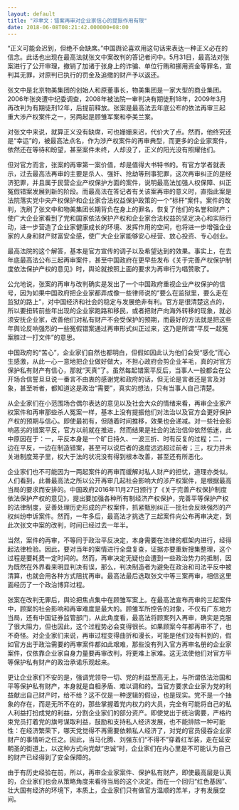```yaml
---
layout: default
title: "邓聿文：错案再审对企业家信心的提振作用有限"
date: 2018-06-08T08:21:42.000000+08:00
---
```


“正义可能会迟到，但绝不会缺席。”中国舆论喜欢用这句话来表达一种正义必在的信念。此话也出现在最高法就张文中案改判的答记者问中。5月31日，最高法对张案进行了公开审理，撤销了加诸于张身上的诈骗、单位行贿和挪用资金等罪名，宣判其无罪，对原判已执行的罚金及追缴的财产予以返还。

张文中是北京物美集团的创始人和原董事长，物美集团是一家大型的商业集团。2006年张突遭中纪委调查，2008年被法院一审判决有期徒刑18年，2009年3月再改判为有期徒刑12年，后提前释放。张案是最高法去年底公布的依法再审三起重大涉产权案件之一，另两起是顾雏军案和李美兰案。

对张文中来说，就算正义没有缺席，可也姗姗来迟，代价大了点。然而，他终究还是“幸运”的，被最高法点名，作为涉产权案件的再审典型，而更多的企业家案件，依然还在等待和盼望，甚至案件未终，人却没了，正义的阳光没有照耀他们。

但对官方而言，张案的再审第一案价值，却是值得大书特书的。有官方学者就表示，过去最高法再审的主要是杀人、强奸、抢劫等刑事犯罪，这次再审纠正的是经济犯罪，并且属于民营企业产权保护方面的案件，说明最高法加强人权保障、纠正冤假错案发展到新的阶段。而最高法在答记者有关该案再审的意义时，直指此案是法院落实党中央产权保护和企业家合法权益保护政策的一个“标杆”案件。案件的改判，洗刷了张文中和物美集团长期背负在身上的罪名，恢复了他们的名誉和财产；使广大企业家看到了党和国家依法保护产权和企业家合法权益的坚定决心和实际行动，进一步营造了企业家健康成长的环境、发挥作用的空间，也将进一步增强企业家的人身和财产财富安全感，使广大企业家能够安心经营、放心投资、专心创业。

最高法院的这个解答，基本是官方宣传的调子以及希望达到的效果。事实上，在去年底最高法公布三起再审案件，甚至中国政府在更早些发布《关于完善产权保护制度依法保护产权的意见》时，舆论就按照上面的要求为再审行为唱赞歌了。

公允地说，张案的再审与改判确实是发出了一个中国政府重视企业产权保护的信号，因为如果中国政府把企业家都弄成像一些律师说的“要么在监狱里，要么走在监狱的路上”，对中国经济和社会的稳定与发展绝非有利。官方是很清楚这点的，所以要扭转前些年出现的企业家跑路和移民，或者把财产向海外转移的现象，就必须安抚企业家，改善他们对私有财产不会受保护的预期，而最好的方法就是把这些年舆论反响强烈的一些冤假错案通过再审形式纠正过来，这乃是所谓“平反一起冤案胜过一打文件”的意思。

中国政府的“苦心”，企业家们自然也都明白，但假如因此认为他们会受“感化”而心生感激，从此一心一意地把企业做好做大，不担心政府会剪企业羊毛，真的对官方保护私有财产有信心，那就“天真”了。虽然每起错案平反后，当事人一般都会在公开场合信誓旦旦说一番言不由衷的感谢党和政府的话，但无论是言者还是言及对象，甚至听者，都知道这是政治“需要”，真实的想法，只有当事人自己清楚。

从企业家们在小范围场合偶尔表达的意见以及社会大众的情绪来看，再审企业家产权案件和再审那些杀人冤案一样，基本上没有提振他们对法治以及官方会更好保护产权的预期与信心。即使最初有，但随着时间推移，效果也会递减。对一些社会影响恶劣的错案平反，官方以前就在推进，然而结果是社会的法治信仰依然低迷，此中原因在于：一，平反本身是一个旷日持久、一波三折、时有反复的过程；二，一边在平反，一边在制造错案，甚至可以说后者的速度远远超过前者；三，权力并未关进制度笼子里，权大于法的状况没有得到根本改善，甚至还有所恶化。

企业家们也不可能因为一两起案件的再审而缓解对私人财产的担忧，道理亦类似。人们看到，此番最高法之所以公开再审几起社会影响大的涉产权案件，是根据最高当局的要求而安排的。中国政府2016年11月27日颁行了《关于完善产权保护制度依法保护产权的意见》，提出要加强各种所有制经济产权保护，完善平等保护产权的法律制度，妥善处理历史形成的产权案件，抓紧甄别纠正一批社会反映强烈的产权纠纷申诉案件。然而，一年多后，最高法才挑选了三起案件向公布再审决定，到此次张文中案的改判，时间已经过去一年半。

当然，案件的再审，不等同于政治平反决定，本身需要在法律的框架内进行，经得起法律检验。因此，要对当年的案情进行全盘复查，证据亦要重新搜集整理，这个过程是要耗费一定时间的。然而，再审决定无疑也会遭到一些政治势力的抵制，因为既然在外界看来明显判决有误，那么，判决制造者为避免在政治和司法平反中被清算，也就会用各种方式阻扰再审。最高法最后选取张文中等三案再审，相信这里面经历了一个政治博弈过程。

张案在改判无罪后，舆论把焦点集中在顾雏军案上。在最高法宣布再审的三起案件中，顾案的社会影响和再审难度是最大的。顾雏军所控告的对象，不仅有广东地方当局，还有中国证券监管部门，从此角度看，最高法将顾案列入再审，确实是克服了很大阻力，但也因此，这个过程势必会变得很长。如果顾案今年都再审不了，也不奇怪。对企业家们来说，再审过程变得曲折和漫长，可能是他们没有料到的，假如官方出于政治需要的再审案件都如此艰难，那些没有列入官方再审名册的企业家案件，仅依靠企业家自身力量要再审改判，将更难上家难。这无法使他们对官方平等保护私有财产的政治承诺乐观起来。

更让企业家们不安的是，强调党领导一切、党的利益至高无上，与所谓依法治国和平等保护私有财产，本身就是自相矛盾、难以调和的。当官方要求企业家为党的利益献出自己财产时，给不给？这不仅是一种逻辑的假设，也是现实。党不是一个抽象的存在，而是无所不在的，那些掌握着党内权力的大员，完全有可能将自己的私人利益打扮成党的利益，分割企业家们的部分资产。即使党出于统治需要，严格约束党员打着党的旗号谋取利益，鼓励和支持私人经济发展，也不能排除一种可能性：在经济繁荣下，哪天党觉得不再需要依赖私人经济了，对党的官员侵吞企业家财产的事情听之任之。因此，当马化腾、刘强东们“不得不”穿着红军装，走在延安朝圣的街道上，以这种方式向党献“忠诚”时，企业家们在内心里是不可能认为自己的财产已经得到了安全保障的。

由于有历史经验在前，所以，再审企业家案件、保护私有财产，即使最高层是认真的，企业家们也会从策略角度来看待当局的这个决定。而在一个回归“红色基因”、壮大国有经济的环境下，本质上，企业家们只有做官方温顺的羔羊，才有发展空间。

